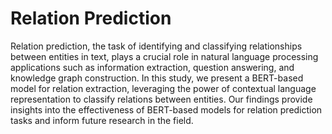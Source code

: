 # Relation Prediction
Relation prediction, the task of identifying and classifying relationships between entities in text, plays a crucial role in natural language processing applications such as information extraction, question answering, and knowledge graph construction. In this study, we present a BERT-based model for relation extraction, leveraging the power of contextual language representation to classify relations between entities. Our findings provide insights into the effectiveness of BERT-based models for relation prediction tasks and inform future research in the field.
